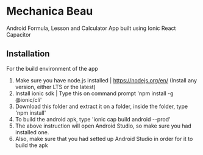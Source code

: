 # Mechanica Beau
Android Formula, Lesson and Calculator App built using Ionic React Capacitor

## Installation

For the build environment of the app
1. Make sure you have node.js installed | https://nodejs.org/en/ (Install any version, either LTS or the latest)
2. Install ionic sdk | Type this on command prompt 'npm install -g @ionic/cli'
3. Download this folder and extract it on a folder, inside the folder, type 'npm install'
4. To build the android apk, type 'ionic cap build android --prod'
5. The above instruction will open Android Studio, so make sure you had installed one.
6. Also, make sure that you had setted up Android Studio in order for it to build the apk

